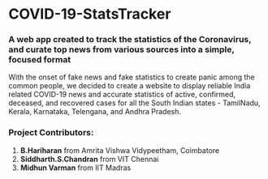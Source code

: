 # COVID-19-StatsTracker
<h3>A web app created to track the statistics of the Coronavirus, and curate top news from various sources into a simple, focused format</h3>

<p>With the onset of fake news and fake statistics to create panic among the common people, we decided to create a website to display reliable
India related COVID-19 news and accurate statistics of active, confirmed, deceased, and recovered cases for all the South Indian states - 
TamilNadu, Kerala, Karnataka, Telengana, and Andhra Pradesh.</p>

<h3>Project Contributors:</h3>

1. <strong>B.Hariharan</strong> from Amrita Vishwa Vidypeetham, Coimbatore
2. <strong>Siddharth.S.Chandran</strong> from VIT Chennai
3. <strong>Midhun Varman</strong> from IIT Madras

